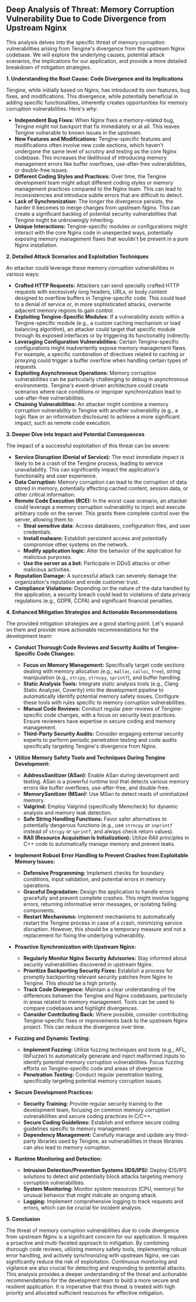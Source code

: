 ## Deep Analysis of Threat: Memory Corruption Vulnerability Due to Code Divergence from Upstream Nginx

This analysis delves into the specific threat of memory corruption vulnerabilities arising from Tengine's divergence from the upstream Nginx codebase. We will explore the underlying causes, potential attack scenarios, the implications for our application, and provide a more detailed breakdown of mitigation strategies.

**1. Understanding the Root Cause: Code Divergence and its Implications**

Tengine, while initially based on Nginx, has introduced its own features, bug fixes, and modifications. This divergence, while potentially beneficial in adding specific functionalities, inherently creates opportunities for memory corruption vulnerabilities. Here's why:

* **Independent Bug Fixes:**  When Nginx fixes a memory-related bug, Tengine might not backport that fix immediately or at all. This leaves Tengine vulnerable to known issues in the upstream.
* **New Features and Modifications:** Tengine-specific features and modifications often involve new code sections, which haven't undergone the same level of scrutiny and testing as the core Nginx codebase. This increases the likelihood of introducing memory management errors like buffer overflows, use-after-free vulnerabilities, or double-free issues.
* **Different Coding Styles and Practices:**  Over time, the Tengine development team might adopt different coding styles or memory management practices compared to the Nginx team. This can lead to inconsistencies and introduce subtle errors that are difficult to detect.
* **Lack of Synchronization:**  The longer the divergence persists, the harder it becomes to merge changes from upstream Nginx. This can create a significant backlog of potential security vulnerabilities that Tengine might be unknowingly inheriting.
* **Unique Interactions:** Tengine-specific modules or configurations might interact with the core Nginx code in unexpected ways, potentially exposing memory management flaws that wouldn't be present in a pure Nginx installation.

**2. Detailed Attack Scenarios and Exploitation Techniques**

An attacker could leverage these memory corruption vulnerabilities in various ways:

* **Crafted HTTP Requests:**  Attackers can send specially crafted HTTP requests with excessively long headers, URLs, or body content designed to overflow buffers in Tengine-specific code. This could lead to a denial of service or, in more sophisticated attacks, overwrite adjacent memory regions to gain control.
* **Exploiting Tengine-Specific Modules:** If a vulnerability exists within a Tengine-specific module (e.g., a custom caching mechanism or load balancing algorithm), an attacker could target that specific module through its exposed interfaces or by triggering its functionality indirectly.
* **Leveraging Configuration Vulnerabilities:**  Certain Tengine-specific configurations might inadvertently expose memory management flaws. For example, a specific combination of directives related to caching or proxying could trigger a buffer overflow when handling certain types of requests.
* **Exploiting Asynchronous Operations:** Memory corruption vulnerabilities can be particularly challenging to debug in asynchronous environments. Tengine's event-driven architecture could create scenarios where race conditions or improper synchronization lead to use-after-free vulnerabilities.
* **Chaining Vulnerabilities:** An attacker might combine a memory corruption vulnerability in Tengine with another vulnerability (e.g., a logic flaw or an information disclosure) to achieve a more significant impact, such as remote code execution.

**3. Deeper Dive into Impact and Potential Consequences**

The impact of a successful exploitation of this threat can be severe:

* **Service Disruption (Denial of Service):**  The most immediate impact is likely to be a crash of the Tengine process, leading to service unavailability. This can significantly impact the application's functionality and user experience.
* **Data Corruption:**  Memory corruption can lead to the corruption of data stored in memory, potentially affecting cached content, session data, or other critical information.
* **Remote Code Execution (RCE):**  In the worst-case scenario, an attacker could leverage a memory corruption vulnerability to inject and execute arbitrary code on the server. This grants them complete control over the server, allowing them to:
    * **Steal sensitive data:** Access databases, configuration files, and user credentials.
    * **Install malware:** Establish persistent access and potentially compromise other systems on the network.
    * **Modify application logic:** Alter the behavior of the application for malicious purposes.
    * **Use the server as a bot:** Participate in DDoS attacks or other malicious activities.
* **Reputation Damage:** A successful attack can severely damage the organization's reputation and erode customer trust.
* **Compliance Violations:** Depending on the nature of the data handled by the application, a security breach could lead to violations of data privacy regulations (e.g., GDPR, CCPA) and significant financial penalties.

**4. Enhanced Mitigation Strategies and Actionable Recommendations**

The provided mitigation strategies are a good starting point. Let's expand on them and provide more actionable recommendations for the development team:

* **Conduct Thorough Code Reviews and Security Audits of Tengine-Specific Code Changes:**
    * **Focus on Memory Management:** Specifically target code sections dealing with memory allocation (e.g., `malloc`, `calloc`, `free`), string manipulation (e.g., `strcpy`, `strncpy`, `sprintf`), and buffer handling.
    * **Static Analysis Tools:** Integrate static analysis tools (e.g., Clang Static Analyzer, Coverity) into the development pipeline to automatically identify potential memory safety issues. Configure these tools with rules specific to memory corruption vulnerabilities.
    * **Manual Code Reviews:** Conduct regular peer reviews of Tengine-specific code changes, with a focus on security best practices. Ensure reviewers have expertise in secure coding and memory management.
    * **Third-Party Security Audits:** Consider engaging external security experts to perform periodic penetration testing and code audits specifically targeting Tengine's divergence from Nginx.

* **Utilize Memory Safety Tools and Techniques During Tengine Development:**
    * **AddressSanitizer (ASan):** Enable ASan during development and testing. ASan is a powerful runtime tool that detects various memory errors like buffer overflows, use-after-free, and double-free.
    * **MemorySanitizer (MSan):** Use MSan to detect reads of uninitialized memory.
    * **Valgrind:** Employ Valgrind (specifically Memcheck) for dynamic analysis and memory leak detection.
    * **Safe String Handling Functions:**  Favor safer alternatives to potentially dangerous functions (e.g., use `strncpy` or `snprintf` instead of `strcpy` or `sprintf`, and always check return values).
    * **RAII (Resource Acquisition Is Initialization):**  Utilize RAII principles in C++ code to automatically manage memory and prevent leaks.

* **Implement Robust Error Handling to Prevent Crashes from Exploitable Memory Issues:**
    * **Defensive Programming:** Implement checks for boundary conditions, input validation, and potential errors in memory operations.
    * **Graceful Degradation:** Design the application to handle errors gracefully and prevent complete crashes. This might involve logging errors, returning informative error messages, or isolating failing components.
    * **Restart Mechanisms:** Implement mechanisms to automatically restart the Tengine process in case of a crash, minimizing service disruption. However, this should be a temporary measure and not a replacement for fixing the underlying vulnerability.

* **Proactive Synchronization with Upstream Nginx:**
    * **Regularly Monitor Nginx Security Advisories:** Stay informed about security vulnerabilities discovered in upstream Nginx.
    * **Prioritize Backporting Security Fixes:**  Establish a process for promptly backporting relevant security patches from Nginx to Tengine. This should be a high priority.
    * **Track Code Divergence:**  Maintain a clear understanding of the differences between the Tengine and Nginx codebases, particularly in areas related to memory management. Tools can be used to compare codebases and highlight divergences.
    * **Consider Contributing Back:**  Where possible, consider contributing Tengine-specific fixes or improvements back to the upstream Nginx project. This can reduce the divergence over time.

* **Fuzzing and Dynamic Testing:**
    * **Implement Fuzzing:**  Utilize fuzzing techniques and tools (e.g., AFL, libFuzzer) to automatically generate and inject malformed inputs to identify potential memory corruption vulnerabilities. Focus fuzzing efforts on Tengine-specific code and areas of divergence.
    * **Penetration Testing:** Conduct regular penetration testing, specifically targeting potential memory corruption issues.

* **Secure Development Practices:**
    * **Security Training:** Provide regular security training to the development team, focusing on common memory corruption vulnerabilities and secure coding practices in C/C++.
    * **Secure Coding Guidelines:** Establish and enforce secure coding guidelines specific to memory management.
    * **Dependency Management:** Carefully manage and update any third-party libraries used by Tengine, as vulnerabilities in these libraries can also lead to memory corruption.

* **Runtime Monitoring and Detection:**
    * **Intrusion Detection/Prevention Systems (IDS/IPS):** Deploy IDS/IPS solutions to detect and potentially block attacks targeting memory corruption vulnerabilities.
    * **System Monitoring:** Monitor system resources (CPU, memory) for unusual behavior that might indicate an ongoing attack.
    * **Logging:** Implement comprehensive logging to track requests and errors, which can be crucial for incident analysis.

**5. Conclusion**

The threat of memory corruption vulnerabilities due to code divergence from upstream Nginx is a significant concern for our application. It requires a proactive and multi-faceted approach to mitigation. By combining thorough code reviews, utilizing memory safety tools, implementing robust error handling, and actively synchronizing with upstream Nginx, we can significantly reduce the risk of exploitation. Continuous monitoring and vigilance are also crucial for detecting and responding to potential attacks. This analysis provides a deeper understanding of the threat and actionable recommendations for the development team to build a more secure and resilient application. It is imperative that this threat is treated with high priority and allocated sufficient resources for effective mitigation.
